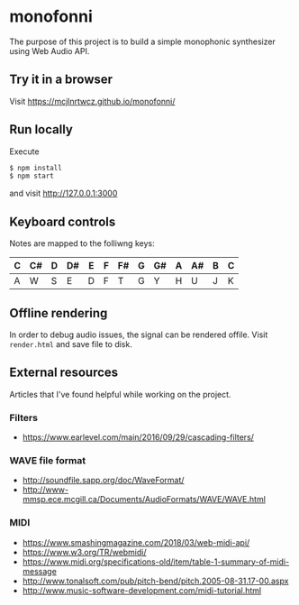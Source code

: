 # monofonni

The purpose of this project is to build a simple monophonic synthesizer using Web Audio API.

## Try it in a browser

Visit https://mcjlnrtwcz.github.io/monofonni/

## Run locally
Execute
```bash
$ npm install
$ npm start
```
and visit http://127.0.0.1:3000

## Keyboard controls

Notes are mapped to the folliwng keys:

| C | C# | D | D# | E | F | F# | G | G# | A | A# | B | C |
|---|----|---|----|---|---|----|---|----|---|----|---|---|
| A | W  | S | E  | D | F | T  | G | Y  | H | U  | J | K |

## Offline rendering

In order to debug audio issues, the signal can be rendered offile. Visit `render.html` and save file to disk.

## External resources
Articles that I've found helpful while working on the project.

### Filters
* https://www.earlevel.com/main/2016/09/29/cascading-filters/

### WAVE file format
* http://soundfile.sapp.org/doc/WaveFormat/
* http://www-mmsp.ece.mcgill.ca/Documents/AudioFormats/WAVE/WAVE.html

### MIDI
* https://www.smashingmagazine.com/2018/03/web-midi-api/
* https://www.w3.org/TR/webmidi/
* https://www.midi.org/specifications-old/item/table-1-summary-of-midi-message
* http://www.tonalsoft.com/pub/pitch-bend/pitch.2005-08-31.17-00.aspx
* http://www.music-software-development.com/midi-tutorial.html
